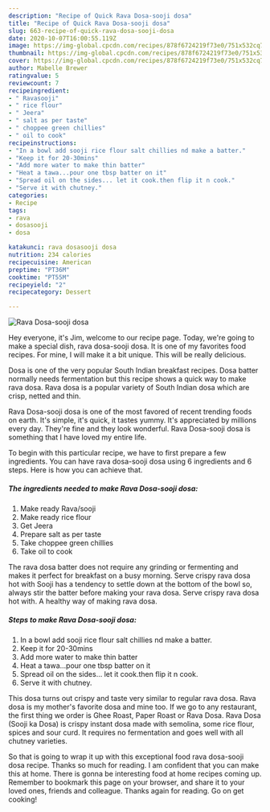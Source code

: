```yaml
---
description: "Recipe of Quick Rava Dosa-sooji dosa"
title: "Recipe of Quick Rava Dosa-sooji dosa"
slug: 663-recipe-of-quick-rava-dosa-sooji-dosa
date: 2020-10-07T16:00:55.119Z
image: https://img-global.cpcdn.com/recipes/878f6724219f73e0/751x532cq70/rava-dosa-sooji-dosa-recipe-main-photo.jpg
thumbnail: https://img-global.cpcdn.com/recipes/878f6724219f73e0/751x532cq70/rava-dosa-sooji-dosa-recipe-main-photo.jpg
cover: https://img-global.cpcdn.com/recipes/878f6724219f73e0/751x532cq70/rava-dosa-sooji-dosa-recipe-main-photo.jpg
author: Mabelle Brewer
ratingvalue: 5
reviewcount: 7
recipeingredient:
- " Ravasooji"
- " rice flour"
- " Jeera"
- " salt as per taste"
- " choppee green chillies"
- " oil to cook"
recipeinstructions:
- "In a bowl add sooji rice flour salt chillies nd make a batter."
- "Keep it for 20-30mins"
- "Add more water to make thin batter"
- "Heat a tawa...pour one tbsp batter on it"
- "Spread oil on the sides... let it cook.then flip it n cook."
- "Serve it with chutney."
categories:
- Recipe
tags:
- rava
- dosasooji
- dosa

katakunci: rava dosasooji dosa 
nutrition: 234 calories
recipecuisine: American
preptime: "PT36M"
cooktime: "PT55M"
recipeyield: "2"
recipecategory: Dessert

---
```



![Rava Dosa-sooji dosa](https://img-global.cpcdn.com/recipes/878f6724219f73e0/751x532cq70/rava-dosa-sooji-dosa-recipe-main-photo.jpg)

Hey everyone, it's Jim, welcome to our recipe page. Today, we're going to make a special dish, rava dosa-sooji dosa. It is one of my favorites food recipes. For mine, I will make it a bit unique. This will be really delicious.

Dosa is one of the very popular South Indian breakfast recipes. Dosa batter normally needs fermentation but this recipe shows a quick way to make rava dosa. Rava dosa is a popular variety of South Indian dosa which are crisp, netted and thin.

Rava Dosa-sooji dosa is one of the most favored of recent trending foods on earth. It's simple, it's quick, it tastes yummy. It's appreciated by millions every day. They're fine and they look wonderful. Rava Dosa-sooji dosa is something that I have loved my entire life.


To begin with this particular recipe, we have to first prepare a few ingredients. You can have rava dosa-sooji dosa using 6 ingredients and 6 steps. Here is how you can achieve that.

<!--inarticleads1-->

##### The ingredients needed to make Rava Dosa-sooji dosa:

1. Make ready  Rava/sooji
1. Make ready  rice flour
1. Get  Jeera
1. Prepare  salt as per taste
1. Take  choppee green chillies
1. Take  oil to cook


The rava dosa batter does not require any grinding or fermenting and makes it perfect for breakfast on a busy morning. Serve crispy rava dosa hot with Sooji has a tendency to settle down at the bottom of the bowl so, always stir the batter before making your rava dosa. Serve crispy rava dosa hot with. A healthy way of making rava dosa. 

<!--inarticleads2-->

##### Steps to make Rava Dosa-sooji dosa:

1. In a bowl add sooji rice flour salt chillies nd make a batter.
1. Keep it for 20-30mins
1. Add more water to make thin batter
1. Heat a tawa...pour one tbsp batter on it
1. Spread oil on the sides... let it cook.then flip it n cook.
1. Serve it with chutney.


This dosa turns out crispy and taste very similar to regular rava dosa. Rava dosa is my mother&#39;s favorite dosa and mine too. If we go to any restaurant, the first thing we order is Ghee Roast, Paper Roast or Rava Dosa. Rava Dosa (Sooji ka Dosa) is crispy instant dosa made with semolina, some rice flour, spices and sour curd. It requires no fermentation and goes well with all chutney varieties. 

So that is going to wrap it up with this exceptional food rava dosa-sooji dosa recipe. Thanks so much for reading. I am confident that you can make this at home. There is gonna be interesting food at home recipes coming up. Remember to bookmark this page on your browser, and share it to your loved ones, friends and colleague. Thanks again for reading. Go on get cooking!
